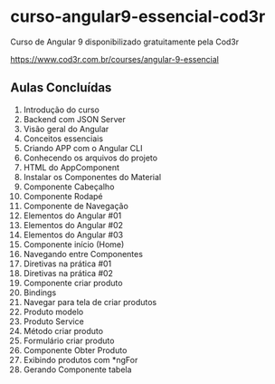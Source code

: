 # curso-angular9-essencial-cod3r

Curso de Angular 9 disponibilizado gratuitamente pela Cod3r

https://www.cod3r.com.br/courses/angular-9-essencial


## Aulas Concluídas

1. Introdução do curso
2. Backend com JSON Server
3. Visão geral do Angular
4. Conceitos essenciais
5. Criando APP com o Angular CLI
6. Conhecendo os arquivos do projeto
7. HTML do AppComponent
8. Instalar os Componentes do Material
9. Componente Cabeçalho
10. Componente Rodapé
11. Componente de Navegação
12. Elementos do Angular #01
13. Elementos do Angular #02
14. Elementos do Angular #03
15. Componente início (Home)
16. Navegando entre Componentes
17. Diretivas na prática #01
18. Diretivas na prática #02
19. Componente criar produto
20. Bindings
21. Navegar para tela de criar produtos
22. Produto modelo
23. Produto Service
24. Método criar produto
25. Formulário criar produto
26. Componente Obter Produto
27. Exibindo produtos com *ngFor
28. Gerando Componente tabela
